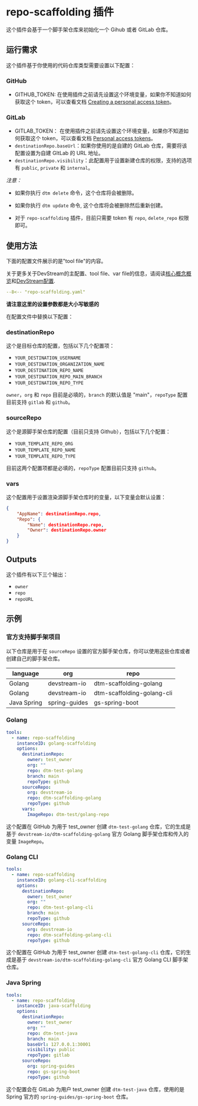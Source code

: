 # repo-scaffolding 插件

这个插件会基于一个脚手架仓库来初始化一个 Gihub 或者 GitLab 仓库。

## 运行需求

这个插件基于你使用的代码仓库类型需要设置以下配置：

### GitHub

- GITHUB_TOKEN: 在使用插件之前请先设置这个环境变量，如果你不知道如何获取这个 token，可以查看文档 [Creating a personal access token](https://docs.github.com/en/authentication/keeping-your-account-and-data-secure/creating-a-personal-access-token)。

### GitLab

- GITLAB_TOKEN： 在使用插件之前请先设置这个环境变量，如果你不知道如何获取这个 token，可以查看文档 [Personal access tokens](https://docs.gitlab.com/ee/user/profile/personal_access_tokens.html)。
- `destinationRepo.baseUrl`：如果你使用的是自建的 GitLab 仓库，需要将该配置设置为自建 GItLab 的 URL 地址。
- `destinationRepo.visibility`：此配置用于设置新建仓库的权限，支持的选项有 `public`, `private` 和 `internal`。

*注意：*

- 如果你执行 `dtm delete` 命令，这个仓库将会被删除。

- 如果你执行 `dtm update` 命令,  这个仓库将会被删除然后重新创建。 

- 对于 `repo-scaffolding` 插件，目前只需要 token 有 `repo`, `delete_repo` 权限即可。 

## 使用方法

下面的配置文件展示的是"tool file"的内容。

关于更多关于DevStream的主配置、tool file、var file的信息，请阅读[核心概念概览](../core-concepts/overview.zh.md)和[DevStream配置](../core-concepts/config.zh.md).

```yaml
--8<-- "repo-scaffolding.yaml"
```

**请注意这里的设置参数都是大小写敏感的**

在配置文件中替换以下配置：

### destinationRepo

这个是目标仓库的配置，包括以下几个配置项：

- `YOUR_DESTINATION_USERNAME`
- `YOUR_DESTINATION_ORGANIZATION_NAME`
- `YOUR_DESTINATION_REPO_NAME`
- `YOUR_DESTINATION_REPO_MAIN_BRANCH`
- `YOUR_DESTINATION_REPO_TYPE`

`owner`，`org` 和 `repo` 目前是必填的，`branch` 的默认值是  "main"，`repoType` 配置目前支持 `gitlab` 和 `github`。

### sourceRepo

这个是源脚手架仓库的配置（目前只支持 Github），包括以下几个配置：

- `YOUR_TEMPLATE_REPO_ORG`
- `YOUR_TEMPLATE_REPO_NAME`
- `YOUR_TEMPLATE_REPO_TYPE`

目前这两个配置项都是必填的，`repoType` 配置目前只支持 `github`。

### vars

这个配置用于设置渲染源脚手架仓库时的变量，以下变量会默认设置：

```json
{
    "AppName": destinationRepo.repo,
    "Repo": {
        "Name": destinationRepo.repo,
        "Owner": destinationRepo.owner
    }
}
```

## Outputs

这个插件有以下三个输出：

- `owner`
- `repo`
- `repoURL`

## 示例 

### 官方支持脚手架项目

以下仓库是用于在 `sourceRepo` 设置的官方脚手架仓库，你可以使用这些仓库或者创建自己的脚手架仓库。

| language    | org           | repo                       |
|-------------|---------------|----------------------------|
| Golang      | devstream-io  | dtm-scaffolding-golang     |
| Golang      | devstream-io  | dtm-scaffolding-golang-cli |
| Java Spring | spring-guides | gs-spring-boot             |


### Golang

```yaml
tools:
  - name: repo-scaffolding
    instanceID: golang-scaffolding
    options:
      destinationRepo:
        owner: test_owner
        org: ""
        repo: dtm-test-golang
        branch: main
        repoType: github
      sourceRepo:
        org: devstream-io
        repo: dtm-scaffolding-golang
        repoType: github
      vars:
        ImageRepo: dtm-test/golang-repo
```

这个配置在 GitHub 为用于 test_owner 创建 `dtm-test-golang` 仓库，它的生成是基于 `devstream-io/dtm-scaffolding-golang` 官方 Golang 脚手架仓库和传入的变量 `ImageRepo`。

### Golang CLI

```yaml
tools:
  - name: repo-scaffolding
    instanceID: golang-cli-scaffolding
    options:
      destinationRepo:
        owner: test_owner
        org: ""
        repo: dtm-test-golang-cli
        branch: main
        repoType: github
      sourceRepo:
        org: devstream-io
        repo: dtm-scaffolding-golang-cli
        repoType: github
```

这个配置在 GitHub 为用于 test_owner 创建 `dtm-test-golang-cli` 仓库，它的生成是基于 `devstream-io/dtm-scaffolding-golang-cli` 官方 Golang CLI 脚手架仓库。

### Java Spring

```yaml
tools:
  - name: repo-scaffolding
    instanceID: java-scaffolding
    options:
      destinationRepo:
        owner: test_owner
        org: ""
        repo: dtm-test-java
        branch: main
        baseUrl: 127.0.0.1:30001
        visibility: public
        repoType: gitlab
      sourceRepo:
        org: spring-guides
        repo: gs-spring-boot
        repoType: github
```

这个配置会在 GitLab 为用户 test_owner 创建 `dtm-test-java` 仓库，使用的是 Spring 官方的 `spring-guides/gs-spring-boot` 仓库。
